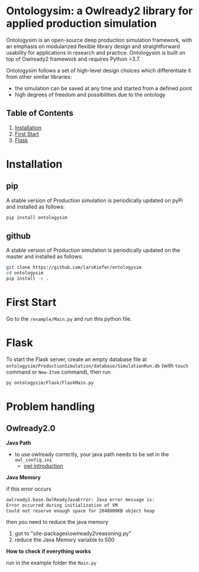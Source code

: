 Ontologysim: a Owlready2 library for applied production simulation
=====================================================================

Ontologysim is an open-source deep production simulation framework, with an emphasis on modularized flexible library design and straightforward usability for applications in research and practice. Ontologysim is built on top of Owlready2 framework and requires Python >3.7.

Ontologysim follows a set of high-level design choices which differentiate it from other similar libraries:

* the simulation can be saved at any time and started from a defined point
* high degrees of freedom and possibilities due to the ontology

## Table of Contents
1. [Installation](#installation)
2. [First Start](#first-start)
3. [Flask](#flask)


Installation
==============

pip
-----------

A stable version of Production simulation is periodically updated on pyPi and installed as follows:

````bash
pip install ontologysim
````

github
-----------

A stable version of Production simulation is periodically updated on the master and installed as follows:

````bash
git clone https://github.com/larsKiefer/ontologysim
cd ontologysim
pip install -e .
````



First Start
===============

Go to the ``/example/Main.py`` and run this python file.

Flask
==============

To start the Flask server, create an empty database file at ``ontologysim/ProductionSimulation/database/SimulationRun.db`` (with ``touch`` command or ``New-Item`` command), then run

````bash
py ontologysim/Flask/FlaskMain.py
````


Problem handling
==================

Owlready2.0
---------------
**Java Path**

* to use owlready correctly, your java path needs to be set in the ``owl_config.ini`` 
    * [owl introduction](../configs/owl/owl_config)

**Java Memory**

if this error occurs

````bash
owlready2.base.OwlReadyJavaError: Java error message is:
Error occurred during initialization of VM
Could not reserve enough space for 2048000KB object heap
````

then you need to reduce the java memory

1. got to "site-packages\owlready2\reasoning.py"
2. reduce the Java Memory variable to 500


**How to check if everything works**

run in the example folder the `Main.py`
